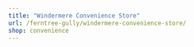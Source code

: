 ```yaml
---
title: "Windermere Convenience Store"
url: /ferntree-gully/windermere-convenience-store/
shop: convenience
---
```

